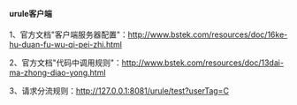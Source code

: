 #### urule客户端
1、官方文档"客户端服务器配置"：http://www.bstek.com/resources/doc/16ke-hu-duan-fu-wu-qi-pei-zhi.html

2、官方文档"代码中调用规则"：http://www.bstek.com/resources/doc/13dai-ma-zhong-diao-yong.html

3、请求分流规则：http://127.0.0.1:8081/urule/test?userTag=C
